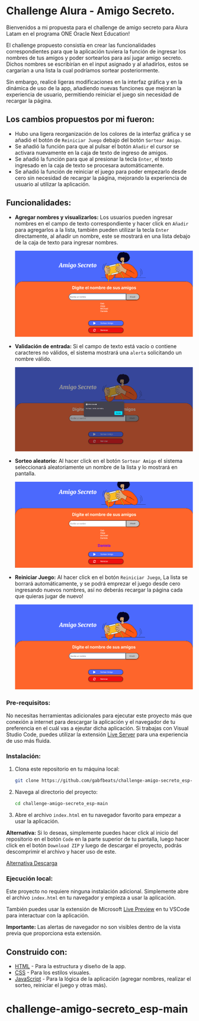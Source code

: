 # Challenge Alura - Amigo Secreto.

Bienvenidos a mi propuesta para el challenge de amigo secreto para Alura Latam en el programa ONE Oracle Next Education!

El challenge propuesto consistía en crear las funcionalidades correspondientes para que la aplicación tuviera la función de ingresar los nombres de tus amigos y poder sortearlos para así jugar amigo secreto. Dichos nombres se escribirían en el input asignado y al añadirlos, estos se cargarían a una lista la cual podríamos sortear posteriormente.

Sin embargo, realicé ligeras modificaciones en la interfaz gráfica y en la dinámica de uso de la app, añadiendo nuevas funciones que mejoran la experiencia de usuario, permitiendo reiniciar el juego sin necesidad de recargar la página. 

## Los cambios propuestos por mi fueron:
- Hubo una ligera reorganización de los colores de la interfaz gráfica y se añadió el botón de `Reiniciar Juego` debajo del botón `Sortear Amigo`.
- Se añadió la función para que al pulsar el botón `Añadir` el cursor se activara nuevamente en la caja de texto de ingreso de amigos.
- Se añadió la función para que al presionar la tecla `Enter`, el texto ingresado en la caja de texto se procesara automáticamente.
- Se añadió la función de reiniciar el juego para poder empezarlo desde cero sin necesidad de recargar la página, mejorando la experiencia de usuario al utilizar la aplicación.

## Funcionalidades:

- **Agregar nombres y visualizarlos:** Los usuarios pueden ingresar nombres en el campo de texto correspondiente y hacer click en `Añadir` para agregarlos a la lista, también pueden utilizar la tecla `Enter` directamente, al añadir un nombre, este se mostrará en una lista debajo de la caja de texto para ingresar nombres.

   ![Agregar Nombres](./assets/readme_img/Funcion-1.png)

- **Validación de entrada:** Si el campo de texto está vacío o contiene caracteres no válidos, el sistema mostrará una `alerta` 
solicitando un nombre válido.
 
   ![Validación de Entrada](./assets/readme_img/Funcion-2.png)

- **Sorteo aleatorio:** Al hacer click en el botón `Sortear Amigo` el sistema seleccionará aleatoriamente un nombre de la lista y lo mostrará en pantalla.

   ![Resultado sorteo](./assets/readme_img/Funcion-3.png)

- **Reiniciar Juego:** Al hacer click en el botón `Reiniciar Juego`, La lista se borrará automáticamente, y se podrá emprezar el juego desde cero ingresando nuevos nombres, así no deberás recargar la página cada que quieras jugar de nuevo!

   ![Reiniciar Juego](./assets/readme_img/Funcion-4.png)

### Pre-requisitos:

No necesitas herramientas adicionales para ejecutar este proyecto más que conexión a internet para descargar la aplicación y el navegador de tu preferencia en el cuál vas a ejeutar dicha aplicación. Si trabajas con Visual Studio Code, puedes utilizar la extensión [Live Server](https://marketplace.visualstudio.com/items?itemName=ritwickdey.LiveServer) para una experiencia de uso más fluida.

### Instalación:

1. Clona este repositorio en tu máquina local:
    ```bash
    git clone https://github.com/gabfbeats/challenge-amigo-secreto_esp-main.git
    ```

2. Navega al directorio del proyecto:
    ```bash
    cd challenge-amigo-secreto_esp-main
    ```

3. Abre el archivo `index.html` en tu navegador favorito para empezar a usar la aplicación.

**Alternativa:** Si lo deseas, simplemente puedes hacer click al inicio del repositorio en el botón `Code` en la parte superior de tu pantalla, luego hacer click en el botón `Download ZIP` y luego de descargar el proyecto, podrás descomprimir el archivo y hacer uso de este.

[Alternativa Descarga](./assets/readme_img/Alternativa-Descarga.png)

### Ejecución local:

Este proyecto no requiere ninguna instalación adicional. Simplemente abre el archivo `index.html` en tu navegador y empieza a usar la aplicación.

También puedes usar la extensión de Microsoft [Live Preview](https://marketplace.visualstudio.com/items?itemName=ms-vscode.live-server) en tu VSCode para interactuar con la aplicación.

**Importante:** Las alertas de navegador no son visibles dentro de la vista previa que proporciona esta extensión.

## Construido con:

- [HTML](https://developer.mozilla.org/en-US/docs/Web/HTML) - Para la estructura y diseño de la app.
- [CSS](https://developer.mozilla.org/en-US/docs/Web/CSS) - Para los estilos visuales.
- [JavaScript](https://developer.mozilla.org/en-US/docs/Web/JavaScript) - Para la lógica de la aplicación (agregar nombres, realizar el sorteo, reiniciar el juego y otras más).
# challenge-amigo-secreto_esp-main
